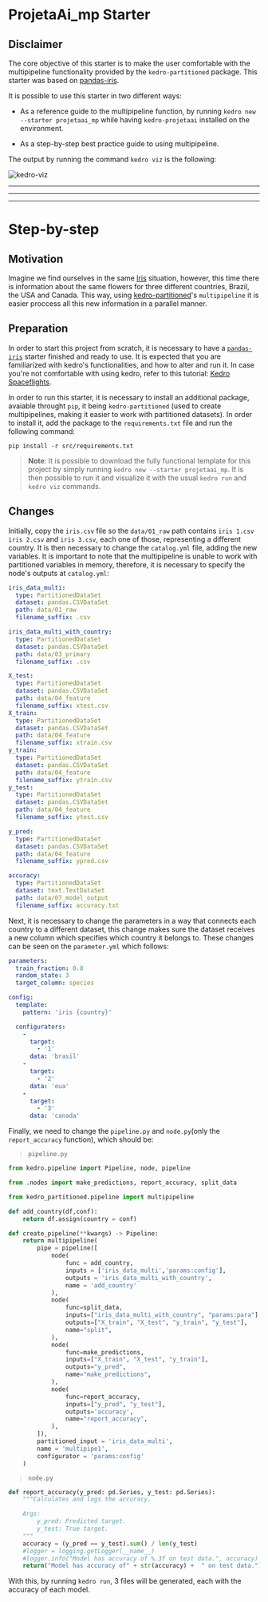 # ProjetaAi_mp Starter

## Disclaimer

The core objective of this starter is to make the user comfortable with the multipipeline functionality provided by the `kedro-partitioned` package. This starter was based on [pandas-iris](https://kedro.readthedocs.io/en/stable/get_started/new_project.html). 

It is possible to use this starter in two different ways:

* As a reference guide to the multipipeline function, by running `kedro new --starter projetaai_mp` while having `kedro-projetaai` installed on the environment.

* As a step-by-step best practice guide to using multipipeline.

The output by running the command `kedro viz` is the following:

![kedro-viz](https://imgur.com/a/YZquTEa "pipeline image")

---
---
---

# Step-by-step

## Motivation

Imagine we find ourselves in the same [Iris](https://archive.ics.uci.edu/ml/datasets/iris) situation, however, this time there is information about the same flowers for three different countries, Brazil, the USA and Canada. This way, using [kedro-partitioned](https://github.com/ProjetaAi/kedro-partitioned)'s `multipipeline` it is easier proccess all this new information in a parallel manner. 

## Preparation

In order to start this project from scratch, it is necessary to have a [`pandas-iris`](https://kedro.readthedocs.io/en/stable/get_started/new_project.html) starter finished and ready to use. It is expected that you are familiarized with kedro's functionalities, and how to alter and run it. In case you're not comfortable with using kedro, refer to this tutorial:  [Kedro Spaceflights](https://kedro.readthedocs.io/en/stable/tutorial/spaceflights_tutorial.html).



In order to run this starter, it is necessary to install an additional package, avaiable throught `pip`, it being `kedro-partitioned` (used to create multipipelines, making it easier to work with partitioned datasets). In order to install it, add the package to the `requirements.txt` file and run the following command:

```
pip install -r src/requirements.txt
```

> **Note**:
> It is possible to download the fully functional template for this project by simply running `kedro new --starter projetaai_mp`. It is then possible to run it and visualize it with the usual `kedro run` and `kedro viz` commands.


## Changes

Initially, copy the `iris.csv` file so the `data/01_raw` path contains `iris 1.csv` `iris 2.csv` and `iris 3.csv`, each one of those, representing a different country. It is then necessary to change the `catalog.yml` file, adding the new variables. It is important to note that the multipipeline is unable to work with partitioned variables in memory, therefore, it is necessary to specify the node's outputs at `catalog.yml`:

```yml
iris_data_multi:
  type: PartitionedDataSet
  dataset: pandas.CSVDataSet
  path: data/01_raw
  filename_suffix: .csv

iris_data_multi_with_country:
  type: PartitionedDataSet
  dataset: pandas.CSVDataSet
  path: data/03_primary
  filename_suffix: .csv

X_test:
  type: PartitionedDataSet
  dataset: pandas.CSVDataSet
  path: data/04_feature
  filename_suffix: xtest.csv
X_train:
  type: PartitionedDataSet
  dataset: pandas.CSVDataSet
  path: data/04_feature
  filename_suffix: xtrain.csv
y_train:
  type: PartitionedDataSet
  dataset: pandas.CSVDataSet
  path: data/04_feature
  filename_suffix: ytrain.csv
y_test:
  type: PartitionedDataSet
  dataset: pandas.CSVDataSet
  path: data/04_feature
  filename_suffix: ytest.csv

y_pred:
  type: PartitionedDataSet
  dataset: pandas.CSVDataSet
  path: data/04_feature
  filename_suffix: ypred.csv

accuracy:
  type: PartitionedDataSet
  dataset: text.TextDataSet
  path: data/07_model_output
  filename_suffix: accuracy.txt

```


Next, it is necessary to change the parameters in a way that connects each country to a different dataset, this change makes sure the dataset receives a new column which specifies which country it belongs to. These changes can be seen on the `parameter.yml` which follows:

```yml
parameters:
  train_fraction: 0.8
  random_state: 3
  target_column: species

config:
  template:
    pattern: 'iris {country}'

  configurators:
    -
      target:
        - '1'
      data: 'brasil'
    -
      target:
        - '2'
      data: 'eua'
    -
      target:
        - '3'
      data: 'canada'

```



Finally, we need to change the `pipeline.py` and `node.py`(only the `report_accuracy` function), which should be:

>```pipeline.py```
```python
from kedro.pipeline import Pipeline, node, pipeline

from .nodes import make_predictions, report_accuracy, split_data

from kedro_partitioned.pipeline import multipipeline

def add_country(df,conf):
    return df.assign(country = conf)

def create_pipeline(**kwargs) -> Pipeline:
    return multipipeline(
        pipe = pipeline([
            node(
                func = add_country,
                inputs = ['iris_data_multi','params:config'],
                outputs = 'iris_data_multi_with_country',
                name = 'add_country'
            ),
            node(
                func=split_data,
                inputs=["iris_data_multi_with_country", "params:para"],
                outputs=["X_train", "X_test", "y_train", "y_test"],
                name="split",
            ),
            node(
                func=make_predictions,
                inputs=["X_train", "X_test", "y_train"],
                outputs="y_pred",
                name="make_predictions",
            ),
            node(
                func=report_accuracy,
                inputs=["y_pred", "y_test"],
                outputs='accuracy',
                name="report_accuracy",
            ),
        ]),
        partitioned_input = 'iris_data_multi',
        name = 'multipipe1',
        configurator = 'params:config'
    )

```

>```node.py```

```python
def report_accuracy(y_pred: pd.Series, y_test: pd.Series):
    """Calculates and logs the accuracy.

    Args:
        y_pred: Predicted target.
        y_test: True target.
    """
    accuracy = (y_pred == y_test).sum() / len(y_test)
    #logger = logging.getLogger(__name__)
    #logger.info("Model has accuracy of %.3f on test data.", accuracy)
    return("Model has accuracy of" + str(accuracy) +  " on test data.")

```


With this, by running `kedro run`, 3 files will be generated, each with the accuracy of each model.


